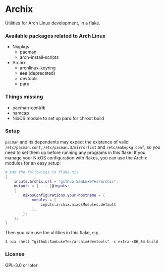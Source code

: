 # Archix
Utilities for Arch Linux development, in a flake.

### Available packages related to Arch Linux
- Nixpkgs
    - pacman
    - arch-install-scripts
- Archix
    - archlinux-keyring
    - ~~asp~~ (deprecated)
    - devtools
    - paru

### Things missing
- pacman-contrib
- namcap
- NixOS module to set up paru for chroot build

### Setup
`pacman` and its dependents may expect the existence of valid `/etc/pacman.conf`, `/etc/pacman.d/mirrorlist` and `/etc/makepkg.conf`, so you need to set them up before running any programs in this flake. If you manage your NixOS configuration with flakes, you can use the Archix modules for an easy setup:

```nix
# Add the followings to flake.nix
{
    inputs.archix.url = "github:SamLukeYes/archix";
    outputs = { ... }@inputs:
    {
        nixosConfigurations.your-hostname = {
            modules = [
                inputs.archix.nixosModules.default
            ];
        };
    };
}
```

Then you can use the utilities in this flake, e.g.
```command
$ nix shell "github:SamLukeYes/archix#devtools" -c extra-x86_64-build
```

### License
GPL-3.0 or later